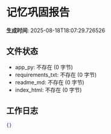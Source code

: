 # 记忆巩固报告

**生成时间**: 2025-08-18T18:07:29.726526

## 文件状态

- app_py: 不存在 (0 字节)
- requirements_txt: 不存在 (0 字节)
- readme_md: 不存在 (0 字节)
- index_html: 不存在 (0 字节)

## 工作日志

```json
{}
```
